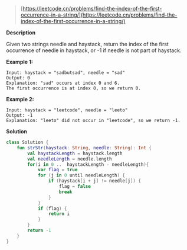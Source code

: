 > [https://leetcode.cn/problems/find-the-index-of-the-first-occurrence-in-a-string/](https://leetcode.cn/problems/find-the-index-of-the-first-occurrence-in-a-string/)

**Description**

Given two strings needle and haystack, return the index of the first occurrence of needle in haystack, or -1 if needle is not part of haystack.

**Example 1:**
```text
Input: haystack = "sadbutsad", needle = "sad"
Output: 0
Explanation: "sad" occurs at index 0 and 6.
The first occurrence is at index 0, so we return 0.
```
**Example 2:**
```text
Input: haystack = "leetcode", needle = "leeto"
Output: -1
Explanation: "leeto" did not occur in "leetcode", so we return -1.
```

**Solution**
```kotlin
class Solution {
    fun strStr(haystack: String, needle: String): Int {
        val haystackLength = haystack.length
        val needleLength = needle.length
        for(i in 0 ..  haystackLength - needleLength){
            var flag = true
            for (j in 0 until needleLength) {
                if (haystack[i + j] != needle[j]) {
                    flag = false
                    break
                }
            }
            if (flag) {
                return i
            }
        }
        return -1
    }
}
```
